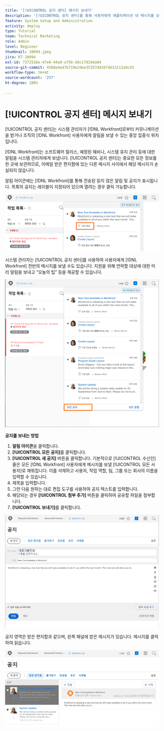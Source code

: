 ```yaml
---
title: '[!UICONTROL 공지 센터] 메시지 보내기'
description: '[!UICONTROL 공지 센터]를 통해 사용자에게 애플리케이션 내 메시지를 보내는 방법을 알아봅니다.'
feature: System Setup and Administration
activity: deploy
type: Tutorial
team: Technical Marketing
role: Admin
level: Beginner
thumbnail: 10094.jpeg
jira: KT-10094
exl-id: 7372516e-47e0-44a9-a756-ddc17824da84
source-git-commit: 4568e4e47b719e2dee35357d42674613112a9c43
workflow-type: tm+mt
source-wordcount: '257'
ht-degree: 100%

---
```


<!--
this has the same content as the system administrator notification setup and mangement section of the email and inapp notificiations learning path
-->

# [!UICONTROL 공지 센터] 메시지 보내기

[!UICONTROL 공지 센터]는 시스템 관리자가 [!DNL Workfront]로부터 커뮤니케이션을 받거나 조직의 [!DNL Workfront] 사용자에게 알림을 보낼 수 있는 중앙 집중식 위치입니다.

[!DNL Workfront]는 소프트웨어 릴리스, 예정된 웨비나, 시스템 유지 관리 등에 대한 알림을 시스템 관리자에게 보냅니다. [!UICONTROL 공지 센터]는 중요한 모든 정보를 한 곳에 보관하므로, 이메일 받은 편지함에 있는 다른 메시지 사이에서 해당 메시지가 손실되지 않습니다.

알림 아이콘에는 [!DNL Workfront]를 통해 전송된 읽지 않은 알림 및 공지가 표시됩니다. 목록의 공지는 레이블이 지정되어 있으며 열려는 경우 클릭 가능합니다.

![알림 아이콘 아래 메시지 목록 공지](assets/admin-fund-announcements-1.png)

시스템 관리자는 [!UICONTROL 공지 센터]를 사용하여 사용자에게 [!DNL Workfront] 전반의 메시지를 보낼 수도 있습니다. 지원을 위해 연락할 대상에 대한 미리 알림을 보내고 “오늘의 팁” 등을 제공할 수 있습니다.

![[!UICONTROL 모든 공지] 링크](assets/admin-fund-announcements-2.png)

**공지를 보내는 방법**

1. **알림 아이콘**&#x200B;을 클릭합니다.
1. **[!UICONTROL 모든 공지]**&#x200B;를 클릭합니다.
1. **[!UICONTROL 새 공지]** 버튼을 클릭합니다. 기본적으로 [!UICONTROL 수신인] 줄은 모든 [!DNL Workfront] 사용자에게 메시지를 보낼 [!UICONTROL 모든 사용자]로 채워집니다. 이를 삭제하고 사용자, 작업 역할, 팀, 그룹 또는 회사의 이름을 입력할 수 있습니다.
1. 제목을 입력합니다.
1. 그런 다음 원하는 대로 편집 도구를 사용하여 공지 텍스트를 입력합니다.
1. 해당되는 경우 **[!UICONTROL 첨부 추가]** 버튼을 클릭하여 공유할 파일을 첨부합니다.
1. **[!UICONTROL 보내기]**&#x200B;를 클릭합니다.

![[!UICONTROL 공지] 페이지의 공지 작성](assets/admin-fund-announcements-3.png)

공지 영역은 받은 편지함과 같으며, 왼쪽 패널에 받은 메시지가 있습니다. 메시지를 클릭하여 읽습니다.

![공지 페이지](assets/admin-fund-announcements-4.png)
